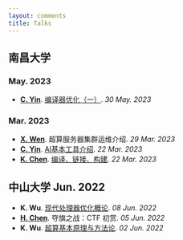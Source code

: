```yaml
---
layout: comments
title: Talks
---
```


## 南昌大学

### May. 2023
- **[C. Yin](https://good.ncu.edu.cn/~YinCR/)**. [编译器优化（一）](https://g1tu2i4ih9y.feishu.cn/file/BrYvbUcAhoeqMtxNtWtc7UG9nng). _30 May. 2023_
###  Mar. 2023

- **[X. Wen](https://good.ncu.edu.cn/~WenX/)**. 超算服务器集群运维介绍. _29 Mar. 2023_
- **[C. Yin](https://good.ncu.edu.cn/~YinCR/)**. [AI基本工具介绍](https://g1tu2i4ih9y.feishu.cn/file/ONoRbcYimo0mJ7xobszc5iqvnYe). _22 Mar. 2023_
- **[K. Chen](https://good.ncu.edu.cn/~ChenK/)**. [编译、链接、构建](https://g1tu2i4ih9y.feishu.cn/file/CybibZfksoo7oaxRh9ecEiqEn4b). _22 Mar. 2023_

## 中山大学 Jun. 2022

- **K. Wu**. [现代处理器优化概论](https://sysu-scc.feishu.cn/file/boxcnQcRimOByBFREJEc5lgtgXc). _08 Jun. 2022_
- **[H. Chen](https://blog.gztime.cc/)**. 夺旗之战：CTF 初赏. _05 Jun. 2022_
- **K. Wu**. [超算基本原理与方法论](https://sysu-scc.feishu.cn/file/boxcnjtWoYlkvSF4pF4grCwudFr). _02 Jun. 2022_



